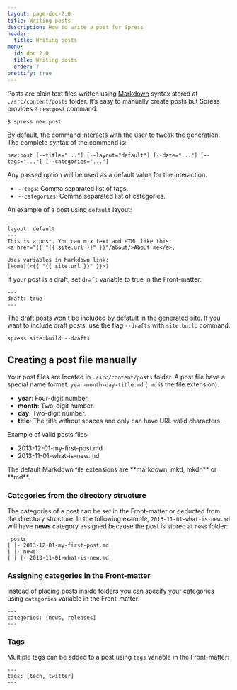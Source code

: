 ```yaml
---
layout: page-doc-2.0
title: Writing posts
description: How to write a post for Spress
header:
  title: Writing posts
menu:
  id: doc 2.0
  title: Writing posts
  order: 7
prettify: true
---
```

Posts are plain text files written using [Markdown](http://daringfireball.net/projects/markdown/syntax)
syntax stored at `./src/content/posts` folder. It’s easy to manually create posts
but Spress provides a `new:post` command:

```
$ spress new:post
```

By default, the command interacts with the user to tweak the generation.
The complete syntax of the command is:

```
new:post [--title="..."] [--layout="default"] [--date="..."] [--tags="..."] [--categories="..."]
```

Any passed option will be used as a default value for the interaction.

* `--tags`: Comma separated list of tags.
* `--categories`: Comma separated list of categories.

An example of a post using `default` layout:

```
---
layout: default
---
This is a post. You can mix text and HTML like this:
<a href="{{ "{{ site.url }}" }}"/about/>About me</a>.

Uses variables in Markdown link:
[Home](<{{ "{{ site.url }}" }}>)
```

If your post is a draft, set `draft` variable to true in the Front-matter:

```
---
draft: true
---
```

The draft posts won't be included by defatult in the generated site. If you want 
to include draft posts, use the flag `--drafts` with `site:build` command.

```
spress site:build --drafts
```

## Creating a post file manually

Your post files are located in `./src/content/posts` folder. A post file have a special
name format: `year-month-day-title.md` (`.md` is the file extension). 

* **year**: Four-digit number.
* **month**: Two-digit number.
* **day**: Two-digit number.
* **title**: The title without spaces and only can have URL valid characters.

Example of valid posts files:

* 2013-12-01-my-first-post.md
* 2013-11-01-what-is-new.md

<div class="panel panel-default">
  <div class="panel-body">
    <div class="row">
        <div class="col-md-1">
            <i class="fa fa-bookmark-o fa-3x"></i>
        </div>
        <div class="col-md-11">
            <p markdown="1">
                The default Markdown file extensions are 
                **markdown, mkd, mkdn** or **md**.
            </p>
        </div>
    </div>
  </div>
</div>

### Categories from the directory structure

The categories of a post can be set in the Front-matter or deducted from the
directory structure. In the following example, `2013-11-01-what-is-new.md` will have 
**news** category assigned because the post is stored at `news` folder:

```
_posts
| |- 2013-12-01-my-first-post.md
| |- news
| | |- 2013-11-01-what-is-new.md
```

### Assigning categories in the Front-matter

Instead of placing posts inside folders you can specify your categories using
`categories` variable in the Front-matter:

```
---
categories: [news, releases]
---
```

### Tags

Multiple tags can be added to a post using `tags` variable in the Front-matter:

```
---
tags: [tech, twitter]
---
```
